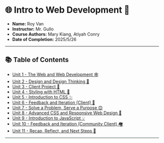 # 🌐 Intro to Web Development 🤖

- **Name:** Roy Van
- **Instructor:** Mr. Gullo
- **Course Authors:** Mary Kiang, Atiyah Conry
- **Date of Completion:** 2025/5/26

---

## 📚 Table of Contents


- [Unit 1 - The Web and Web Development 🕸️](https://github.com/spacerideowo/WebDev-Coursework-Roy-Van-/tree/main/Unit-1)
- [Unit 2 - Design and Design Thinking 🤔](https://github.com/spacerideowo/WebDev-Coursework-Roy-Van-/tree/main/Unit-2)
- [Unit 3 - Client Project 🤝](https://github.com/spacerideowo/WebDev-Coursework-Roy-Van-/tree/main/Unit-3)
- [Unit 4 - Styling with HTML 🎨](https://github.com/spacerideowo/WebDev-Coursework-Roy-Van-/tree/main/Unit-4)
- [Unit 5 - Introduction to CSS ✨](https://github.com/spacerideowo/WebDev-Coursework-Roy-Van-/tree/main/Unit-5)
- [Unit 6 - Feedback and Iteration (Client) 🔄](https://github.com/spacerideowo/WebDev-Coursework-Roy-Van-/tree/main/Unit-6)
- [Unit 7 - Solve a Problem, Serve a Purpose 😊](https://github.com/spacerideowo/WebDev-Coursework-Roy-Van-/tree/main/Unit-7)
- [Unit 8 - Advanced CSS and Responsive Web Design 📱](https://github.com/spacerideowo/WebDev-Coursework-Roy-Van-/tree/main/Unit-8)
- [Unit 9 - Introduction to JavaScript 💡](https://github.com/spacerideowo/WebDev-Coursework-Roy-Van-/tree/main/Unit-9)
- [Unit 10 - Feedback and Iteration (Community Client) 🏘️](https://github.com/spacerideowo/WebDev-Coursework-Roy-Van-/tree/main/Unit-10)
- [Unit 11 - Recap, Reflect, and Next Steps 🏁](https://github.com/spacerideowo/WebDev-Coursework-Roy-Van-/tree/main/Unit-11)

---